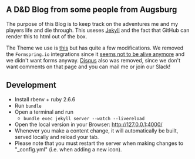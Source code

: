 ## A D&D Blog from some people from Augsburg

The purpose of this Blog is to keep track on the adventures me and my players life and die through.
This useses [Jekyll](https://jekyllrb.com/) and the fact that GitHub can render this to html out of
the box.

The Theme we use is [this](https://github.com/iwiedenm/jekyll-theme-massively-src/) but has quite a
few modifications. We removed the `Formspring.io` integrations since it [seems not to be alive
anymore](https://techcrunch.com/2013/03/15/formspring-the-pioneering-anonymous-qa-platform-is-shutting-down/)
and we didn't want forms anyway. [Disqus](https://disqus.com) also was removed, since we don't want
comments on that page and you can mail me or join our Slack!


## Development

* Install rbenv + ruby 2.6.6
* Run `bundle`
* Open a terminal and run
  * `bundle exec jekyll server --watch --livereload`
* Open the local version in your Browser: http://127.0.0.1:4000/
* Whenever you make a content change, it will automatically be built, served locally and reload your
  tab.
* Please note that you must restart the server when making changes to "_config.yml" (i.e. when
  adding a new icon).
